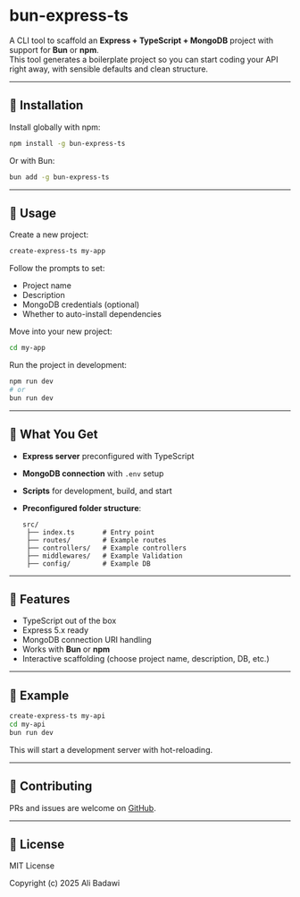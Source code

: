 # bun-express-ts

A CLI tool to scaffold an **Express + TypeScript + MongoDB** project with support for **Bun** or **npm**.  
This tool generates a boilerplate project so you can start coding your API right away, with sensible defaults and clean structure.

---

## 🚀 Installation

Install globally with npm:

```bash
npm install -g bun-express-ts
```

Or with Bun:

```bash
bun add -g bun-express-ts
```

---

## 📖 Usage

Create a new project:

```bash
create-express-ts my-app
```

Follow the prompts to set:

- Project name
- Description
- MongoDB credentials (optional)
- Whether to auto-install dependencies

Move into your new project:

```bash
cd my-app
```

Run the project in development:

```bash
npm run dev
# or
bun run dev
```

---

## 📂 What You Get

- **Express server** preconfigured with TypeScript
- **MongoDB connection** with `.env` setup
- **Scripts** for development, build, and start
- **Preconfigured folder structure**:

  ```
  src/
   ├── index.ts       # Entry point
   ├── routes/        # Example routes
   ├── controllers/   # Example controllers
   ├── middlewares/   # Example Validation
   ├── config/        # Example DB

  ```

---

## 🔧 Features

- TypeScript out of the box
- Express 5.x ready
- MongoDB connection URI handling
- Works with **Bun** or **npm**
- Interactive scaffolding (choose project name, description, DB, etc.)

---

## 📝 Example

```bash
create-express-ts my-api
cd my-api
bun run dev
```

This will start a development server with hot-reloading.

---

## 🤝 Contributing

PRs and issues are welcome on [GitHub](https://alibroid/your-username/bun-express-ts).

---

## 📝 License

MIT License

Copyright (c) 2025 Ali Badawi
